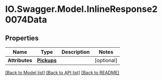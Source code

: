 # IO.Swagger.Model.InlineResponse20074Data
## Properties

Name | Type | Description | Notes
------------ | ------------- | ------------- | -------------
**Attributes** | [**Pickups**](Pickups.md) |  | [optional] 

[[Back to Model list]](../README.md#documentation-for-models) [[Back to API list]](../README.md#documentation-for-api-endpoints) [[Back to README]](../README.md)

